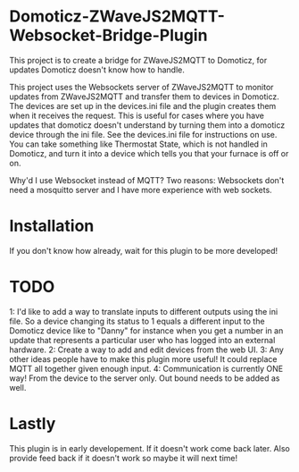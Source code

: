 # Domoticz-ZWaveJS2MQTT-Websocket-Bridge-Plugin
This project is to create a bridge for ZWaveJS2MQTT to Domoticz, for updates Domoticz doesn't know how to handle.

This project uses the Websockets server of ZWaveJS2MQTT to monitor updates from ZWaveJS2MQTT and transfer them to
devices in Domoticz.  The devices are set up in the devices.ini file and the plugin creates them when it receives
the request.  This is useful for cases where you have updates that domoticz doesn't understand by turning them
into a domoticz device through the ini file. See the devices.ini file for instructions on use. You can take 
something like Thermostat State, which is not handled in Domoticz, and turn it into a device which tells you that
your furnace is off or on.

Why'd I use Websocket instead of MQTT?  Two reasons: Websockets don't need a mosquitto server and I have more
experience with web sockets.

# Installation
If you don't know how already, wait for this plugin to be more developed!

# TODO
1: I'd like to add a way to translate inputs to different outputs using the ini file.  So a device changing its
   status to 1 equals a different input to the Domoticz device like to "Danny" for instance when you get a number
   in an update that represents a particular user who has logged into an external hardware.
2: Create a way to add and edit devices from the web UI.
3: Any other ideas people have to make this plugin more useful!  It could replace MQTT all together given enough
   input.
4: Communication is currently ONE way! From the device to the server only.  Out bound needs to be added as well.

# Lastly
This plugin is in early developement.  If it doesn't work come back later. Also provide feed back if it
doesn't work so maybe it will next time!
   

